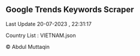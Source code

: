 

## Google Trends Keywords Scraper 
 
Last Update 20-07-2023 , 22:31:17

Country List :
VIETNAM.json



© Abdul Muttaqin 
